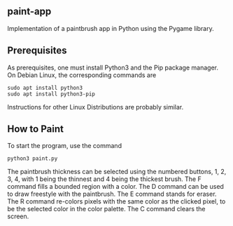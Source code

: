 ## paint-app
Implementation of a paintbrush app in Python using the Pygame library.
## Prerequisites
As prerequisites, one must install Python3 and the Pip package manager.
On Debian Linux, the corresponding commands are
```
sudo apt install python3
sudo apt install python3-pip
```
Instructions for other Linux Distributions are probably similar.

## How to Paint
To start the program, use the command
```
python3 paint.py
```
The paintbrush thickness can be selected using the numbered buttons, 1, 2, 3, 4, with 1 being the thinnest and 4 being the thickest brush.
The F command fills a bounded region with a color.
The D command can be used to draw freestyle with the paintbrush.
The E command stands for eraser.
The R command re-colors pixels with the same color as the clicked pixel, to be the selected color in the color palette.
The C command clears the screen.
